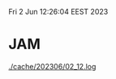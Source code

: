 Fri  2 Jun 12:26:04 EEST 2023
# JAM
<a href='./cache/202306/02_12.log'>./cache/202306/02_12.log</a>
